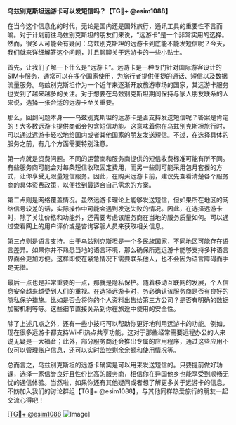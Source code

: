 **乌兹别克斯坦远游卡可以发短信吗？【TG💪+ @esim1088】**

在当今这个信息化的时代，无论是国内还是国外旅行，通讯工具的重要性不言而喻。对于计划前往乌兹别克斯坦的朋友们来说，“远游卡”是一个非常实用的选择。然而，很多人可能会有疑问：乌兹别克斯坦的远游卡到底能不能发短信呢？今天，我们就来详细解答这个问题，并且聊聊关于远游卡的一些小贴士。

首先，让我们了解一下什么是“远游卡”。远游卡是一种专门针对国际游客设计的SIM卡服务，通常可以在多个国家使用，为旅行者提供便捷的通话、短信以及数据流量服务。乌兹别克斯坦作为一个近年来逐渐开放旅游市场的国家，其远游卡服务也受到了越来越多的关注。对于想要在乌兹别克斯坦期间保持与家人朋友联系的人来说，选择一张合适的远游卡至关重要。

那么，回到问题本身——乌兹别克斯坦的远游卡是否支持发送短信呢？答案是肯定的！大多数远游卡提供商都会包含短信功能。这意味着你在乌兹别克斯坦旅行时，可以通过远游卡轻松地给国内或者其他国家的朋友发送短信。不过，在选择具体的服务之前，有几个方面需要特别注意。

第一点就是资费问题。不同的运营商和服务商提供的短信收费标准可能有所不同。有些服务商可能会对每条短信收取固定费用，而另一些则可能采用包月套餐的方式，让你享受无限量短信服务。因此，在购买远游卡前，建议先查看清楚各个服务商的具体资费政策，以便找到最适合自己需求的方案。

第二点则是网络覆盖情况。虽然远游卡理论上能够发送短信，但如果所在地区的网络信号较差的话，实际操作中可能会遇到发送失败的情况。因此，在选择远游卡时，除了关注价格和功能外，还需要考虑该服务商在当地的服务质量如何。可以通过查看网上的用户评价或是咨询客服人员来获取相关信息。

第三点则是语言支持。由于乌兹别克斯坦是一个多民族国家，不同地区可能存在语言差异。如果你并不熟悉当地的语言环境，那么确保所选远游卡能够支持多种语言界面会更加方便。这样即使在紧急情况下需要联系他人，也不会因为语言障碍而手足无措。

最后一点也是非常重要的一点，那就是隐私保护。随着移动互联网的发展，个人信息安全越来越受到人们的重视。在选择远游卡时，务必确认该服务商是否有良好的隐私保护措施。比如是否会将你的个人资料出售给第三方公司？是否有明确的数据加密机制等等。这些细节直接关系到你在旅途中使用的安全性。

除了上述几点之外，还有一些小技巧可以帮助你更好地利用远游卡的功能。例如，现在很多远游卡都支持Wi-Fi热点共享功能，这对于那些经常需要远程办公的人来说无疑是一大福音；此外，部分服务商还会推出专属的应用程序，通过这些应用不仅可以管理账户信息，还可以实时监控剩余余额和使用情况等。

总而言之，乌兹别克斯坦的远游卡确实是可以用来发送短信的。只要提前做好功课，选择一家信誉良好且性价比高的服务商，相信你在异国他乡也能享受到顺畅无忧的通信体验。当然啦，如果你还有其他疑问或者想了解更多关于远游卡的信息，不妨加入我们的讨论群组【TG💪+ @esim1088】，与其他同样热爱旅行的朋友一起交流心得吧！

[[TG💪+ @esim1088](https://t.me/s/esim1088) ![Image](https://i.postimg.cc/4NQfJmqS/Snipaste-2025-05-13-00-14-12.png)]